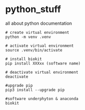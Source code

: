 # python_stuff
all about python documentation

```shell
# create virtual environment
python -m venv .venv

# activate virtual environment
source .venv/bin/activate

# install biokit
pip install XXXxx (software name)

# deactivate virtual environment
deactivate

#upgrade pip
pip3 install --upgrade pip
```

```shell
#software underphyton & anaconda
biokit
```
